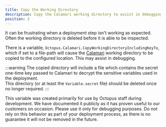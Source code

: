 ```yaml
---
title: Copy the Working Directory 
description: Copy the Calamari working directory to assist in debugging.
position: 2 
---
```


It can be frustrating when a deployment step isn't working as expected.  Often the working directory is deleted before it is able to be inspected.

There is a variable, `Octopus.Calamari.CopyWorkingDirectoryIncludingKeyTo`, which if set to a file-path will cause the [Calamari](/docs/api-and-integration/calamari.md) working directory to be copied to the configured location.  This may assist in debugging. 

:::warning
The copied directory will include a file which contains the secret one-time key passed to Calamari to decrypt the sensitive variables used in the deployment.  
This directory (or at least the `Variable.secret` file) should be deleted once no longer required.
:::

This variable was created primarily for use by Octopus staff during development. We have documented it publicly as it has proven useful to our customers on occasion.  Please use it only for debugging purposes.  Do not rely on this behavior as part of your deployment process, as there is no guarantee it will not be removed in the future.